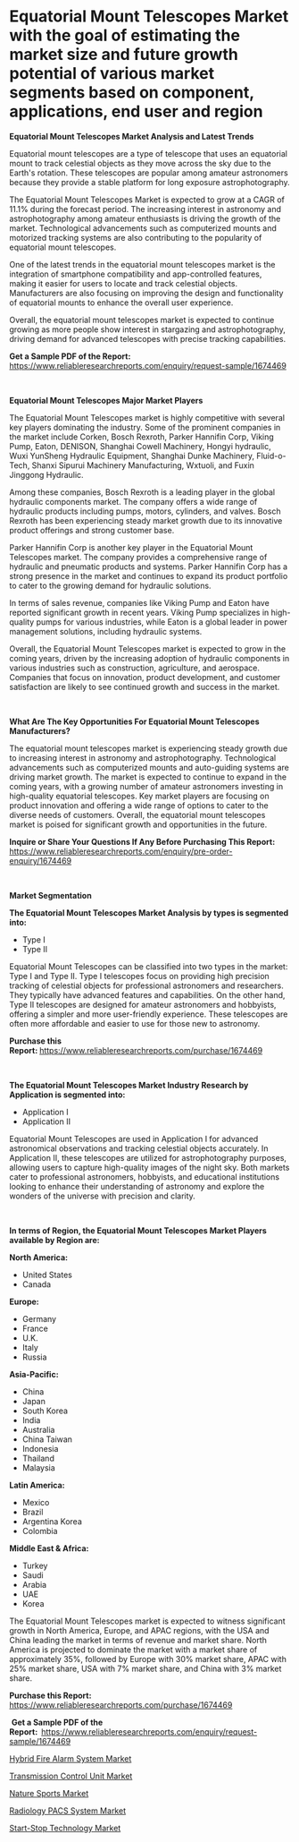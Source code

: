 <p><h1>Equatorial Mount Telescopes Market with the goal of estimating the market size and future growth potential of various market segments based on component, applications, end user and region</h1></p><p><strong>Equatorial Mount Telescopes Market Analysis and Latest Trends</strong></p>
<p><p>Equatorial mount telescopes are a type of telescope that uses an equatorial mount to track celestial objects as they move across the sky due to the Earth's rotation. These telescopes are popular among amateur astronomers because they provide a stable platform for long exposure astrophotography.</p><p>The Equatorial Mount Telescopes Market is expected to grow at a CAGR of 11.1% during the forecast period. The increasing interest in astronomy and astrophotography among amateur enthusiasts is driving the growth of the market. Technological advancements such as computerized mounts and motorized tracking systems are also contributing to the popularity of equatorial mount telescopes.</p><p>One of the latest trends in the equatorial mount telescopes market is the integration of smartphone compatibility and app-controlled features, making it easier for users to locate and track celestial objects. Manufacturers are also focusing on improving the design and functionality of equatorial mounts to enhance the overall user experience.</p><p>Overall, the equatorial mount telescopes market is expected to continue growing as more people show interest in stargazing and astrophotography, driving demand for advanced telescopes with precise tracking capabilities.</p></p>
<p><strong>Get a Sample PDF of the Report:&nbsp;</strong> <a href="https://www.reliableresearchreports.com/enquiry/request-sample/1674469">https://www.reliableresearchreports.com/enquiry/request-sample/1674469</a></p>
<p>&nbsp;</p>
<p><strong>Equatorial Mount Telescopes Major Market Players</strong></p>
<p><p>The Equatorial Mount Telescopes market is highly competitive with several key players dominating the industry. Some of the prominent companies in the market include Corken, Bosch Rexroth, Parker Hannifin Corp, Viking Pump, Eaton, DENISON, Shanghai Cowell Machinery, Hongyi hydraulic, Wuxi YunSheng Hydraulic Equipment, Shanghai Dunke Machinery, Fluid-o-Tech, Shanxi Sipurui Machinery Manufacturing, Wxtuoli, and Fuxin Jinggong Hydraulic.</p><p>Among these companies, Bosch Rexroth is a leading player in the global hydraulic components market. The company offers a wide range of hydraulic products including pumps, motors, cylinders, and valves. Bosch Rexroth has been experiencing steady market growth due to its innovative product offerings and strong customer base.</p><p>Parker Hannifin Corp is another key player in the Equatorial Mount Telescopes market. The company provides a comprehensive range of hydraulic and pneumatic products and systems. Parker Hannifin Corp has a strong presence in the market and continues to expand its product portfolio to cater to the growing demand for hydraulic solutions.</p><p>In terms of sales revenue, companies like Viking Pump and Eaton have reported significant growth in recent years. Viking Pump specializes in high-quality pumps for various industries, while Eaton is a global leader in power management solutions, including hydraulic systems.</p><p>Overall, the Equatorial Mount Telescopes market is expected to grow in the coming years, driven by the increasing adoption of hydraulic components in various industries such as construction, agriculture, and aerospace. Companies that focus on innovation, product development, and customer satisfaction are likely to see continued growth and success in the market.</p></p>
<p>&nbsp;</p>
<p><strong>What Are The Key Opportunities For Equatorial Mount Telescopes Manufacturers?</strong></p>
<p><p>The equatorial mount telescopes market is experiencing steady growth due to increasing interest in astronomy and astrophotography. Technological advancements such as computerized mounts and auto-guiding systems are driving market growth. The market is expected to continue to expand in the coming years, with a growing number of amateur astronomers investing in high-quality equatorial telescopes. Key market players are focusing on product innovation and offering a wide range of options to cater to the diverse needs of customers. Overall, the equatorial mount telescopes market is poised for significant growth and opportunities in the future.</p></p>
<p><strong>Inquire or Share Your Questions If Any Before Purchasing This Report:</strong> <a href="https://www.reliableresearchreports.com/enquiry/pre-order-enquiry/1674469">https://www.reliableresearchreports.com/enquiry/pre-order-enquiry/1674469</a></p>
<p>&nbsp;</p>
<p><strong>Market Segmentation</strong></p>
<p><strong>The Equatorial Mount Telescopes Market Analysis by types is segmented into:</strong></p>
<p><ul><li>Type I</li><li>Type II</li></ul></p>
<p><p>Equatorial Mount Telescopes can be classified into two types in the market: Type I and Type II. Type I telescopes focus on providing high precision tracking of celestial objects for professional astronomers and researchers. They typically have advanced features and capabilities. On the other hand, Type II telescopes are designed for amateur astronomers and hobbyists, offering a simpler and more user-friendly experience. These telescopes are often more affordable and easier to use for those new to astronomy.</p></p>
<p><strong>Purchase this Report:&nbsp;</strong><a href="https://www.reliableresearchreports.com/purchase/1674469">https://www.reliableresearchreports.com/purchase/1674469</a></p>
<p>&nbsp;</p>
<p><strong>The Equatorial Mount Telescopes Market Industry Research by Application is segmented into:</strong></p>
<p><ul><li>Application I</li><li>Application II</li></ul></p>
<p><p>Equatorial Mount Telescopes are used in Application I for advanced astronomical observations and tracking celestial objects accurately. In Application II, these telescopes are utilized for astrophotography purposes, allowing users to capture high-quality images of the night sky. Both markets cater to professional astronomers, hobbyists, and educational institutions looking to enhance their understanding of astronomy and explore the wonders of the universe with precision and clarity.</p></p>
<p>&nbsp;</p>
<p><strong>In terms of Region, the Equatorial Mount Telescopes Market Players available by Region are:</strong></p>
<p>
    <p> <strong> North America: </strong>
        <ul>
            <li>United States</li>
            <li>Canada</li>
        </ul>
        </p> 
    <p> <strong> Europe: </strong>
        <ul>
            <li>Germany</li>
            <li>France</li>
            <li>U.K.</li>
            <li>Italy</li>
            <li>Russia</li>
        </ul>
        </p> 
    <p> <strong> Asia-Pacific: </strong>
        <ul>
            <li>China</li>
            <li>Japan</li>
            <li>South Korea</li>
            <li>India</li>
            <li>Australia</li>
            <li>China Taiwan</li>
            <li>Indonesia</li>
            <li>Thailand</li>
            <li>Malaysia</li>
        </ul>
        </p> 
    <p> <strong> Latin America: </strong>
        <ul>
            <li>Mexico</li>
            <li>Brazil</li>
            <li>Argentina Korea</li>
            <li>Colombia</li>
        </ul>
        </p> 
    <p> <strong> Middle East & Africa: </strong>
        <ul>
            <li>Turkey</li>
            <li>Saudi</li>
            <li>Arabia</li>
            <li>UAE</li>
            <li>Korea</li>
        </ul>
    </p>
    </p>
<p><p>The Equatorial Mount Telescopes market is expected to witness significant growth in North America, Europe, and APAC regions, with the USA and China leading the market in terms of revenue and market share. North America is projected to dominate the market with a market share of approximately 35%, followed by Europe with 30% market share, APAC with 25% market share, USA with 7% market share, and China with 3% market share.</p></p>
<p><strong>Purchase this Report: </strong><a href="https://www.reliableresearchreports.com/purchase/1674469">https://www.reliableresearchreports.com/purchase/1674469</a></p>
<p>&nbsp;<strong>Get a Sample PDF of the Report:&nbsp;&nbsp;</strong><a href="https://www.reliableresearchreports.com/enquiry/request-sample/1674469">https://www.reliableresearchreports.com/enquiry/request-sample/1674469</a></p>
<p><strong></strong></p>
<p><p><a href="https://medium.com/@charvi.reportprime/hybrid-fire-alarm-system-market-trends-forecast-and-competitive-analysis-to-2031-5cb0f56d3fa1">Hybrid Fire Alarm System Market</a></p><p><a href="https://github.com/wusalecollins540tpqoz/Market-Research-Report-List-1/blob/main/transmission-control-unit-market.md">Transmission Control Unit Market</a></p><p><a href="https://medium.com/@charvi.reportprime/nature-sports-market-size-market-outlook-and-market-forecast-2024-to-2031-2d4bfdefb308">Nature Sports Market</a></p><p><a href="https://medium.com/@charvi.reportprime/radiology-pacs-system-market-size-reveals-the-best-marketing-channels-in-global-industry-82ff31ce2a63">Radiology PACS System Market</a></p><p><a href="https://github.com/pjcfca/Market-Research-Report-List-1/blob/main/start-stop-technology-market.md">Start-Stop Technology Market</a></p></p>